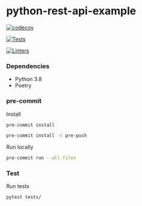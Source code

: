 # python-rest-api-example

[![codecov](https://codecov.io/gh/agrojas/python-rest-api-example/branch/develop/graph/badge.svg?token=W1W08VMUSX)](https://codecov.io/gh/agrojas/python-rest-api-example)

[![Tests](https://github.com/agrojas/python-rest-api-example/actions/workflows/test.yml/badge.svg)](https://github.com/agrojas/python-rest-api-example/actions/workflows/test.yml)

[![Linters](https://github.com/agrojas/python-rest-api-example/actions/workflows/linters.yml/badge.svg)](https://github.com/agrojas/python-rest-api-example/actions/workflows/linters.yml)

### Dependencies

- Python 3.8
- Poetry


### pre-commit

Install

``` bash
pre-commit install

pre-commit install -t pre-push
```

Run locally
``` bash
pre-commit run --all-files
```

### Test
Run tests
``` bash
pytest tests/
```
